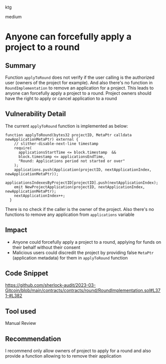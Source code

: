 ktg

medium

# Anyone can forcefully apply a project to a round

## Summary
Function `applyToRound` does not verify if the user calling is the authorized user (owners of the project for example). And also there's no function in `RoundImplementation` to remove an application for a project. This leads to anyone can forcefully apply a project to a round.
Project owners should have the right to apply or cancel application to a round

## Vulnerability Detail
The current `applyToRound` function is implemented as below:
```solidity
function applyToRound(bytes32 projectID, MetaPtr calldata newApplicationMetaPtr) external {
    // slither-disable-next-line timestamp
    require(
      applicationsStartTime <= block.timestamp  &&
      block.timestamp <= applicationsEndTime,
      "Round: Applications period not started or over"
    );
    applications.push(Application(projectID, nextApplicationIndex, newApplicationMetaPtr));
    applicationsIndexesByProjectID[projectID].push(nextApplicationIndex);
    emit NewProjectApplication(projectID, nextApplicationIndex, newApplicationMetaPtr);
    nextApplicationIndex++;
  }
```
There is no check if the caller is the owner of the project.
Also there's no functions to remove any application from `applications` variable
## Impact
- Anyone could forcefully apply a project to a round, applying for funds on their behalf without their consent
- Malicious users could discredit the project by providing false `MetaPtr` (application metadata) for them in `applyToRound` function

## Code Snippet
https://github.com/sherlock-audit/2023-03-Gitcoin/blob/main/contracts/contracts/round/RoundImplementation.sol#L371-#L382

## Tool used

Manual Review

## Recommendation
I recommend only allow owners of project to apply for a round and also provide a function allowing to to remove their application
